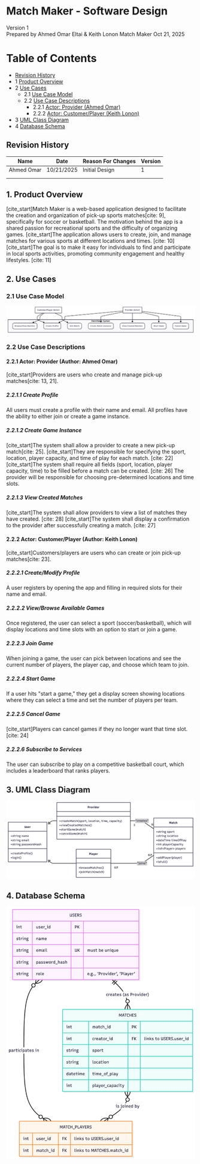 
# Match Maker - Software Design

Version 1  
Prepared by Ahmed Omar Eltai & Keith Lonon
Match Maker
Oct 21, 2025

Table of Contents
=================
* [Revision History](#revision-history)
* 1 [Product Overview](#1-product-overview)
* 2 [Use Cases](#2-use-cases)
  * 2.1 [Use Case Model](#21-use-case-model)
  * 2.2 [Use Case Descriptions](#22-use-case-descriptions)
    * 2.2.1 [Actor: Provider (Ahmed Omar)](#221-actor-provider-author-ahmed-omar)
    * 2.2.2 [Actor: Customer/Player (Keith Lonon)](#222-actor-customerplayer-author-keith-lonon)
* 3 [UML Class Diagram](#3-uml-class-diagram)
* 4 [Database Schema](#4-database-schema)

## Revision History
| Name | Date | Reason For Changes | Version |
| ---- | ------- | ------------------- | --------- |
| Ahmed Omar | 10/21/2025 | Initial Design | 1 |
| | | | |
| | | | |

## 1. Product Overview
[cite_start]Match Maker is a web-based application designed to facilitate the creation and organization of pick-up sports matches[cite: 9], specifically for soccer or basketball. The motivation behind the app is a shared passion for recreational sports and the difficulty of organizing games. [cite_start]The application allows users to create, join, and manage matches for various sports at different locations and times. [cite: 10] [cite_start]The goal is to make it easy for individuals to find and participate in local sports activities, promoting community engagement and healthy lifestyles. [cite: 11]

## 2. Use Cases
### 2.1 Use Case Model

![Use Case Model](use-case.png)

### 2.2 Use Case Descriptions


#### 2.2.1 Actor: Provider (Author: Ahmed Omar)
[cite_start]Providers are users who create and manage pick-up matches[cite: 13, 21].

##### 2.2.1.1 Create Profile
All users must create a profile with their name and email. All profiles have the ability to either join or create a game instance.

##### 2.2.1.2 Create Game Instance
[cite_start]The system shall allow a provider to create a new pick-up match[cite: 25]. [cite_start]They are responsible for specifying the sport, location, player capacity, and time of play for each match. [cite: 22] [cite_start]The system shall require all fields (sport, location, player capacity, time) to be filled before a match can be created. [cite: 26] The provider will be responsible for choosing pre-determined locations and time slots.

##### 2.2.1.3 View Created Matches
[cite_start]The system shall allow providers to view a list of matches they have created. [cite: 28] [cite_start]The system shall display a confirmation to the provider after successfully creating a match. [cite: 27]

#### 2.2.2 Actor: Customer/Player (Author: Keith Lonon)
[cite_start]Customers/players are users who can create or join pick-up matches[cite: 23].

##### 2.2.2.1 Create/Modify Profile
A user registers by opening the app and filling in required slots for their name and email.

##### 2.2.2.2 View/Browse Available Games
Once registered, the user can select a sport (soccer/basketball), which will display locations and time slots with an option to start or join a game.

##### 2.2.2.3 Join Game
When joining a game, the user can pick between locations and see the current number of players, the player cap, and choose which team to join.

##### 2.2.2.4 Start Game
If a user hits "start a game," they get a display screen showing locations where they can select a time and set the number of players per team.

##### 2.2.2.5 Cancel Game
[cite_start]Players can cancel games if they no longer want that time slot. [cite: 24]

##### 2.2.2.6 Subscribe to Services
The user can subscribe to play on a competitive basketball court, which includes a leaderboard that ranks players.

## 3. UML Class Diagram

![UML Class Diagram](class-diagram.png)

## 4. Database Schema

![Database Schema](schema.png)
